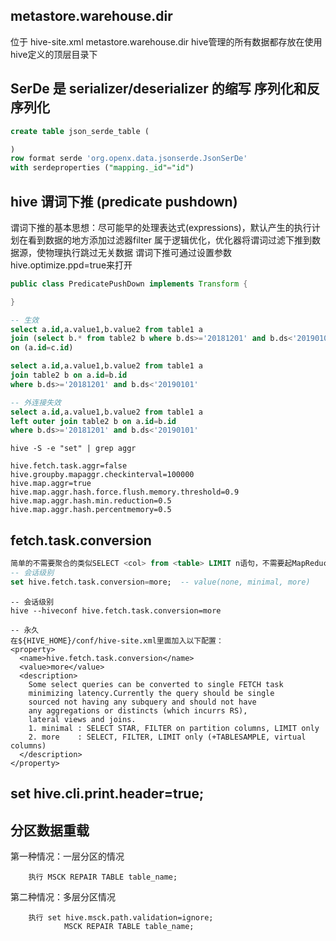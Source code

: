 


## metastore.warehouse.dir
位于 hive-site.xml
metastore.warehouse.dir       hive管理的所有数据都存放在使用hive定义的顶层目录下


## SerDe  是 serializer/deserializer 的缩写  序列化和反序列化
``` sql
create table json_serde_table (

)
row format serde 'org.openx.data.jsonserde.JsonSerDe'
with serdeproperties ("mapping._id"="id")
```


## hive 谓词下推 (predicate pushdown)
谓词下推的基本思想：尽可能早的处理表达式(expressions)，默认产生的执行计划在看到数据的地方添加过滤器filter
属于逻辑优化，优化器将谓词过滤下推到数据源，使物理执行跳过无关数据
谓词下推可通过设置参数hive.optimize.ppd=true来打开

``` java
public class PredicatePushDown implements Transform {

}
```
``` sql 
-- 生效
select a.id,a.value1,b.value2 from table1 a
join (select b.* from table2 b where b.ds>='20181201' and b.ds<'20190101') c
on (a.id=c.id)

select a.id,a.value1,b.value2 from table1 a
join table2 b on a.id=b.id
where b.ds>='20181201' and b.ds<'20190101'

-- 外连接失效
select a.id,a.value1,b.value2 from table1 a
left outer join table2 b on a.id=b.id
where b.ds>='20181201' and b.ds<'20190101'

```

``` 
hive -S -e "set" | grep aggr

hive.fetch.task.aggr=false
hive.groupby.mapaggr.checkinterval=100000
hive.map.aggr=true
hive.map.aggr.hash.force.flush.memory.threshold=0.9
hive.map.aggr.hash.min.reduction=0.5
hive.map.aggr.hash.percentmemory=0.5

```


## fetch.task.conversion
``` sql
简单的不需要聚合的类似SELECT <col> from <table> LIMIT n语句，不需要起MapReduce job，直接通过Fetch task获取数据
-- 会话级别
set hive.fetch.task.conversion=more;  -- value(none, minimal, more)  
``` 
``` shell
-- 会话级别
hive --hiveconf hive.fetch.task.conversion=more

-- 永久
在${HIVE_HOME}/conf/hive-site.xml里面加入以下配置：
<property>
  <name>hive.fetch.task.conversion</name>
  <value>more</value>
  <description>
    Some select queries can be converted to single FETCH task
    minimizing latency.Currently the query should be single
    sourced not having any subquery and should not have
    any aggregations or distincts (which incurrs RS),
    lateral views and joins.
    1. minimal : SELECT STAR, FILTER on partition columns, LIMIT only
    2. more    : SELECT, FILTER, LIMIT only (+TABLESAMPLE, virtual columns)
  </description>
</property>
``` 

## set hive.cli.print.header=true;


## 分区数据重载
第一种情况：一层分区的情况

        执行 MSCK REPAIR TABLE table_name;

第二种情况：多层分区情况

        执行 set hive.msck.path.validation=ignore;
                MSCK REPAIR TABLE table_name;